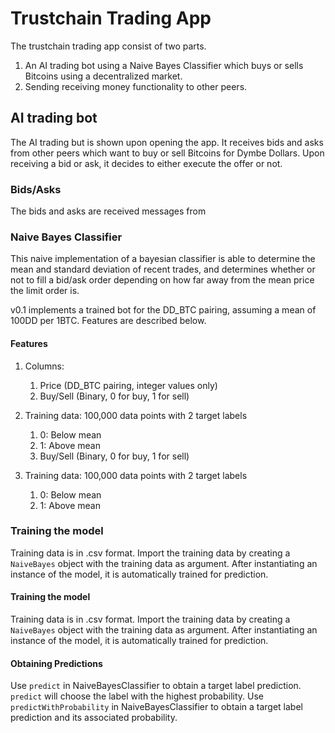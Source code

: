# Trustchain Trading App

The trustchain trading app consist of two parts.
1. An AI trading bot using a Naive Bayes Classifier which buys or sells Bitcoins using a decentralized market.
2. Sending receiving money functionality to other peers.

## AI trading bot
The AI trading but is shown upon opening the app. It receives bids and asks from other peers which want to buy or sell Bitcoins for Dymbe Dollars.
Upon receiving a bid or ask, it decides to either execute the offer or not.

### Bids/Asks
The bids and asks are received messages from

### Naive Bayes Classifier
This naive implementation of a bayesian classifier is able to determine the mean and standard deviation of recent trades, and determines whether or not to fill a bid/ask order depending on how far away from the mean price the limit order is.

v0.1 implements a trained bot for the DD_BTC pairing, assuming a mean of 100DD per 1BTC. Features are described below.

#### Features

1. Columns:
    1. Price (DD_BTC pairing, integer values only)
    1. Buy/Sell (Binary, 0 for buy, 1 for sell)

1. Training data: 100,000 data points with 2 target labels
    1. 0: Below mean
    1. 1: Above mean
    1. Buy/Sell (Binary, 0 for buy, 1 for sell)

1. Training data: 100,000 data points with 2 target labels
    1. 0: Below mean
    1. 1: Above mean

### Training the model
Training data is in .csv format. Import the training data by creating a `NaiveBayes` object with the training data as argument. After instantiating an instance of the model, it is automatically trained for prediction.
#### Training the model
Training data is in .csv format. Import the training data by creating a `NaiveBayes` object with the training data as argument. After instantiating an instance of the model, it is automatically trained for prediction.

#### Obtaining Predictions
Use `predict` in NaiveBayesClassifier to obtain a target label prediction. `predict` will choose the label with the highest probability.
Use `predictWithProbability` in NaiveBayesClassifier to obtain a target label prediction and its associated probability.

##
